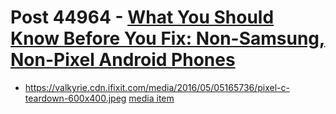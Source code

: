 # Post 44964 - [What You Should Know Before You Fix: Non-Samsung, Non-Pixel Android Phones](https://www.ifixit.com/News/44964/what-you-should-know-before-you-fix-non-samsung-non-pixel-android-phones)

- https://valkyrie.cdn.ifixit.com/media/2016/05/05165736/pixel-c-teardown-600x400.jpeg [media item](media-27765.md)